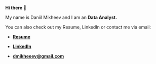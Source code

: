 **Hi there 👋**

My name is Daniil Mikheev and I am an **Data Analyst.**

You can also check out my Resume, LinkedIn or contact me via email:

- **[Resume](https://github.com/Woys/Woys/blob/master/Resume%20Daniil%20Mikheev.pdf)**

- **[LinkedIn](https://www.linkedin.com/in/daniil-mikheev/)**

- **[dmikheeev@gmail.com](mailto:dmikheeev@gmail.com)**

